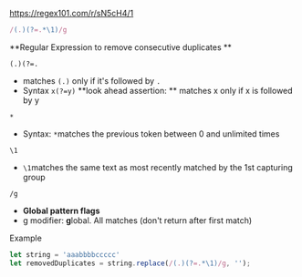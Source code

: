 https://regex101.com/r/sN5cH4/1

```js
/(.)(?=.*\1)/g
```

**Regular Expression to remove consecutive duplicates **

`(.)(?=.`

- matches `(.)` only if it's followed by `.`
- Syntax `x(?=y)` **look ahead assertion: ** matches x only if x is followed by y

`*`

- Syntax: `*`matches the previous token between 0 and unlimited times

`\1`

-  `\1`matches the same text as most recently matched by the 1st capturing group

`/g`

- **Global pattern flags**
- g modifier: **g**lobal. All matches (don't return after first match)

Example

```js
let string = 'aaabbbbccccc'
let removedDuplicates = string.replace(/(.)(?=.*\1)/g, '');
```